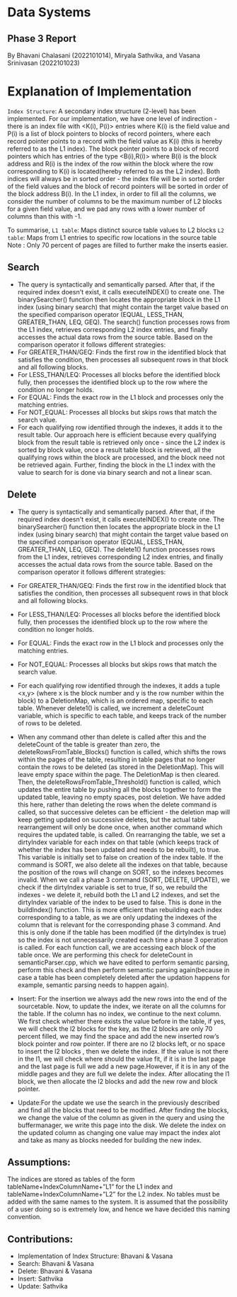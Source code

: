 # Data Systems 
## Phase 3 Report 
By Bhavani Chalasani (2022101014), Miryala Sathvika, and Vasana Srinivasan (2022101023)

# Explanation of Implementation 
`Index Structure`: A secondary index structure (2-level) has been implemented. For our implementation, we have one level of indirection - there is an index file with <K(i), P(i)> entries where K(i) is the field value and P(i) is a list of block pointers to blocks of record pointers, where each record pointer points to a record with the field value as K(i) (this is hereby referred to as the L1 index). The block pointer points to a block of record pointers which has entries of the type <B(i),R(i)> where B(i) is the block address and R(i) is the index of the row within the block where the row corresponding to K(i) is located(hereby referred to as the L2 index).  Both indices will always be in sorted order - the index file will be in sorted order of the field values and the block of record pointers will be sorted in order of the block address B(i). In the L1 index, in order to fill all the columns, we consider the number of columns to be the maximum number of L2 blocks for a given field value, and we pad any rows with a lower number of columns than this with -1. 

To summarise, 
`L1 table`: Maps distinct source table values to L2 blocks
`L2 table`: Maps from L1 entries to specific row locations in the source table
Note : Only 70 percent of pages are filled to further make the inserts easier.
## Search
- The query is syntactically and semantically parsed. After that, if the required index doesn't exist, it calls executeINDEX() to create one. The binarySearcher() function then locates the appropriate block in the L1 index (using binary search) that might contain the target value based on the specified comparison operator (EQUAL, LESS_THAN, GREATER_THAN, LEQ, GEQ). The search() function processes rows from the L1 index, retrieves corresponding L2 index entries, and finally accesses the actual data rows from the source table. Based on the comparison operator it follows different strategies:
- For GREATER_THAN/GEQ: Finds the first row in the identified block that satisfies the condition, then processes all subsequent rows in that block and all following blocks.
- For LESS_THAN/LEQ: Processes all blocks before the identified block fully, then processes the identified block up to the row where the condition no longer holds.
- For EQUAL: Finds the exact row in the L1 block and processes only the matching entries.
- For NOT_EQUAL: Processes all blocks but skips rows that match the search value.
- For each qualifying row identified through the indexes, it adds it to the result table. Our approach here is efficient because every qualifying block from the result table is retrieved only once - since the L2 index is sorted by block value, once a result table block is retrieved, all the qualifying rows within the block are processed, and the block need not be retrieved again. Further, finding the block in the L1 index with the value to search for is done via binary search and not a linear scan. 
 

## Delete
- The query is syntactically and semantically parsed. After that, if the required index doesn't exist, it calls executeINDEX() to create one. The binarySearcher() function then locates the appropriate block in the L1 index (using binary search) that might contain the target value based on the specified comparison operator (EQUAL, LESS_THAN, GREATER_THAN, LEQ, GEQ). The delete1() function processes rows from the L1 index, retrieves corresponding L2 index entries, and finally accesses the actual data rows from the source table. Based on the comparison operator it follows different strategies:
- For GREATER_THAN/GEQ: Finds the first row in the identified block that satisfies the condition, then processes all subsequent rows in that block and all following blocks.
- For LESS_THAN/LEQ: Processes all blocks before the identified block fully, then processes the identified block up to the row where the condition no longer holds.
- For EQUAL: Finds the exact row in the L1 block and processes only the matching entries.
- For NOT_EQUAL: Processes all blocks but skips rows that match the search value.
- For each qualifying row identified through the indexes, it adds a tuple <x,y> (where x is the block number and y is the row number within the block) to a DeletionMap, which is an ordered map, specific to each table. Whenever delete1() is called, we increment a deleteCount variable, which is specific to each table, and keeps track of the number of rows to be deleted.
- When any command other than delete is called after this and the deleteCount of the table is greater than zero, the deleteRowsFromTable_Blocks() function is called, which shifts the rows within the pages of the table, resulting in table pages that no longer contain the rows to be deleted (as stored in the DeletionMap). This will leave empty space within the page. The DeletionMap is then cleared. Then, the deleteRowsFromTable_Threshold() function is called, which updates the entire table by pushing all the blocks together to form the updated table, leaving no empty spaces, post deletion. We have added this here, rather than deleting the rows when the delete command is called, so that successive deletes can be efficient - the deletion map will keep getting updated on successive deletes, but the actual table rearrangement will only be done once, when another command which requires the updated table, is called. On rearranging the table, we set a dirtyIndex variable for each index on that table (which keeps track of whether the index has been updated and needs to be rebuilt), to true. This variable is initially set to false on creation of the index table. If the command is SORT, we also delete all the indexes on that table, because the position of the rows will change on SORT, so the indexes becomes invalid. When we call a phase 3 command (SORT, DELETE, UPDATE), we check if the dirtyIndex variable is set to true, If so, we rebuild the indexes - we delete it, rebuild both the L1 and L2 indexes, and set the dirtyIndex variable of the index to be used to false. This is done in the buildIndex() function. This is more efficient than rebuilding each index corresponding to a table, as we are only updating the indexes of the column that is relevant for the corresponding phase 3 command. And this is only done if the table has been modified (if the dirtyIndex is true) so the index is not unnecessarily created each time a phase 3 operation is called. For each function call, we are accessing each block of the table once. We are performing this check for deleteCount in semanticParser.cpp, which we have edited to perform semantic parsing, perform this check and then perform semantic parsing again(because in case a table has been completely deleted after the updation happens for example, semantic parsing needs to happen again).

- Insert: For the insertion we always add the new rows into the end of the sourcetable. Now, to update the index, we iterate on all the columns for the table. If the column has no index, we continue to the next column. We first check whether there exists the value before in the table, if yes, we will check the l2 blocks for the key, as the l2 blocks are only 70 percent filled, we may find the space and add the new inserted row’s block pointer and row pointer. If there are no l2 blocks left, or no space to insert the l2 blocks , then we delete the index. If the value is not there in the l1, we will check where should the value fit, if it is in the last page and the last page is full we add a new page.However, if it is in any of the middle pages and they are full we delete the index. After allocating the l1 block, we then allocate the l2 blocks and add the new row and block pointer.

- Update:For the update we use the search in the previously described and find all the blocks that need to be modified. After finding the blocks, we change the value of the column as given in the query and using the buffermanager, we write this page into the disk. We delete the index on the updated column as changing one value may impact the index alot and take as many as blocks needed for building the new index.



## Assumptions:
The indices are stored as tables of the form tableName+IndexColumnName+”L1” for the L1 index and tableName+IndexColumnName+”L2” for the L2 index. No tables must be added with the same names to the system. It is assumed that the possibility of a user doing so is extremely low, and hence we have decided this naming convention.


## Contributions:
- Implementation of Index Structure: Bhavani & Vasana
- Search: Bhavani & Vasana 
- Delete: Bhavani & Vasana 
- Insert: Sathvika
- Update: Sathvika

